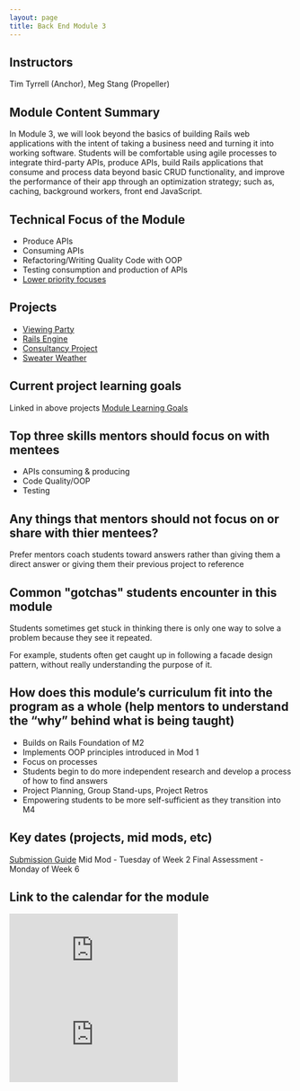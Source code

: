 ```yaml
---
layout: page
title: Back End Module 3
---
```


## Instructors

Tim Tyrrell (Anchor), Meg Stang (Propeller)

## Module Content Summary

In Module 3, we will look beyond the basics of building Rails web applications with the intent of taking a business need and turning it into working software. Students will be comfortable using agile processes to integrate third-party APIs, produce APIs, build Rails applications that consume and process data beyond basic CRUD functionality, and improve the performance of their app through an optimization strategy; such as, caching, background workers, front end JavaScript.

## Technical Focus of the Module

* Produce APIs
* Consuming APIs
* Refactoring/Writing Quality Code with OOP
* Testing consumption and production of APIs
* [Lower priority focuses](https://backend.turing.io/module3/misc/learning_goals)

## Projects

<ul class="projects">
  <li class="project"><a href="https://backend.turing.edu/module2/projects/viewing_party/index">Viewing Party</a></li>
  <li class="project"><a href="https://backend.turing.edu/module2/projects/rails_engine">Rails Engine</a></li>
  <li class="project"><a href="https://backend.turing.edu/module2/projects/consultancy">Consultancy Project</a></li>
  <li class="project"><a href="https://backend.turing.edu/module2/projects/sweater_weather">Sweater Weather</a></li>
</ul>

## Current project learning goals

Linked in above projects
[Module Learning Goals](https://backend.turing.io/module3/misc/learning_goals)


## Top three skills mentors should focus on with mentees

* APIs consuming & producing
* Code Quality/OOP
* Testing

## Any things that mentors should __not__ focus on or share with thier mentees?

Prefer mentors coach students toward answers rather than giving them a direct answer or giving them their previous project to reference

## Common "gotchas" students encounter in this module

Students sometimes get stuck in thinking there is only one way to solve a problem because they see it repeated.

For example, students often get caught up in following a facade design pattern, without really understanding the purpose of it.

## How does this module’s curriculum fit into the program as a whole __(help mentors to understand the “why” behind what is being taught)__

* Builds on Rails Foundation of M2
* Implements OOP principles introduced in Mod 1
* Focus on processes
* Students begin to do more independent research and develop a process of how to find answers
* Project Planning, Group Stand-ups, Project Retros
* Empowering students to be more self-sufficient as they transition into M4

## Key dates (projects, mid mods, etc)

[Submission Guide](https://backend.turing.io/module3/misc/submission_guide)
Mid Mod - Tuesday of Week 2
Final Assessment - Monday of Week 6

## Link to the calendar for the module

<section class="module-content" data-module="3">
  <div class="responsive-iframe-container">
    <div class='tablet'>
      <iframe src="https://calendar.google.com/calendar/embed?showTitle=0&amp;showPrint=0&amp;showCalendars=0&amp;mode=AGENDA&amp;height=400&amp;wkst=1&amp;bgcolor=%23FFFFFF&amp;src=casimircreative.com_e9k9b6n7bok174ilmqbfdr0sc4%40group.calendar.google.com&amp;color=%23853104&amp;ctz=America%2FDenver"
        style="border-width:0" frameborder="0" scrolling="no"></iframe>
    </div>
    <div class='desktop'>
      <iframe src="https://calendar.google.com/calendar/embed?showTitle=0&amp;showNav=1&amp;showDate=0&amp;showPrint=0&amp;showTabs=0&amp;showCalendars=0&amp;showTz=0&amp;mode=WEEK&amp;height=400&amp;wkst=1&amp;bgcolor=%23FFFFFF&amp;src=casimircreative.com_e9k9b6n7bok174ilmqbfdr0sc4%40group.calendar.google.com&amp;color=%23853104&amp;ctz=America%2FDenver"
        style="border-width:0" frameborder="0" scrolling="no"></iframe>
    </div>
  </div>
</section>
